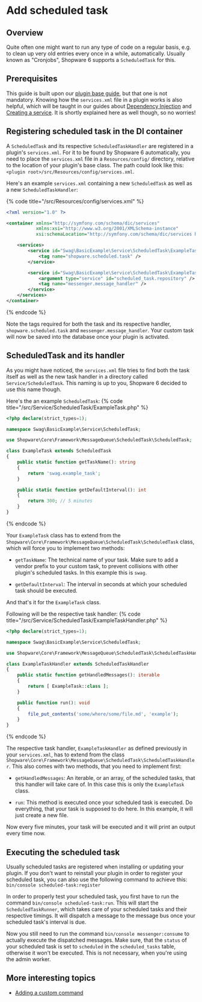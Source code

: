 # Add scheduled task

## Overview

Quite often one might want to run any type of code on a regular basis, e.g. to clean up very old entries
every once in a while, automatically.
Usually known as "Cronjobs", Shopware 6 supports a `ScheduledTask` for this.

## Prerequisites

This guide is built upon our [plugin base guide](../plugin-base-guide.md), but that one is not mandatory.
Knowing how the `services.xml` file in a plugin works is also helpful, which will be taught in our guides about
[Dependency Injection](../plugin-fundamentals/dependency-injection.md) and [Creating a service](../plugin-fundamentals/add-custom-service.md).
It is shortly explained here as well though, so no worries!

## Registering scheduled task in the DI container

A `ScheduledTask` and its respective `ScheduledTaskHandler` are registered in a plugin's `services.xml`.
For it to be found by Shopware 6 automatically, you need to place the `services.xml` file in a
`Resources/config/` directory, relative to the location of your plugin's base class.
The path could look like this: `<plugin root>/src/Resources/config/services.xml`.

Here's an example `services.xml` containing a new `ScheduledTask` as well as a new `ScheduledTaskHandler`:

{% code title="<plugin root>/src/Resources/config/services.xml" %}
```xml
<?xml version="1.0" ?>

<container xmlns="http://symfony.com/schema/dic/services"
           xmlns:xsi="http://www.w3.org/2001/XMLSchema-instance"
           xsi:schemaLocation="http://symfony.com/schema/dic/services http://symfony.com/schema/dic/services/services-1.0.xsd">

    <services>
        <service id="Swag\BasicExample\Service\ScheduledTask\ExampleTask">
            <tag name="shopware.scheduled.task" />
        </service>

        <service id="Swag\BasicExample\Service\ScheduledTask\ExampleTaskHandler">
            <argument type="service" id="scheduled_task.repository" />
            <tag name="messenger.message_handler" />
        </service>
    </services>
</container>
```
{% endcode %}

Note the tags required for both the task and its respective handler, `shopware.scheduled.task` and `messenger.message_handler`.
Your custom task will now be saved into the database once your plugin is activated.

## ScheduledTask and its handler

As you might have noticed, the `services.xml` file tries to find both the task itself as well as the new task handler in
a directory called `Service/ScheduledTask`.
This naming is up to you, Shopware 6 decided to use this name though.

Here's the an example `ScheduledTask`:
{% code title="<plugin root>/src/Service/ScheduledTask/ExampleTask.php" %}
```php
<?php declare(strict_types=1);

namespace Swag\BasicExample\Service\ScheduledTask;

use Shopware\Core\Framework\MessageQueue\ScheduledTask\ScheduledTask;

class ExampleTask extends ScheduledTask
{
    public static function getTaskName(): string
    {
        return 'swag.example_task';
    }

    public static function getDefaultInterval(): int
    {
        return 300; // 5 minutes
    }
}
```
{% endcode %}

Your `ExampleTask` class has to extend from the `Shopware\Core\Framework\MessageQueue\ScheduledTask\ScheduledTask` class,
which will force you to implement two methods:

- `getTaskName`: The technical name of your task.
Make sure to add a vendor prefix to your custom task, to prevent collisions with other plugin's scheduled tasks.
In this example this is `swag`.

- `getDefaultInterval`: The interval in seconds at which your scheduled task should be executed.

And that's it for the `ExampleTask` class.

Following will be the respective task handler:
{% code title="<plugin root>/src/Service/ScheduledTask/ExampleTaskHandler.php" %}
```php
<?php declare(strict_types=1);

namespace Swag\BasicExample\Service\ScheduledTask;

use Shopware\Core\Framework\MessageQueue\ScheduledTask\ScheduledTaskHandler;

class ExampleTaskHandler extends ScheduledTaskHandler
{
    public static function getHandledMessages(): iterable
    {
        return [ ExampleTask::class ];
    }

    public function run(): void
    {
        file_put_contents('some/where/some/file.md', 'example');
    }
}
```
{% endcode %}

The respective task handler, `ExampleTaskHandler` as defined previously in your `services.xml`, has to extend from
the class `Shopware\Core\Framework\MessageQueue\ScheduledTask\ScheduledTaskHandler`.
This also comes with two methods, that you need to implement first:

- `getHandledMessages`: An iterable, or an array, of the scheduled tasks, that this handler will take care of.
In this case this is only the `ExampleTask` class.

- `run`: This method is executed once your scheduled task is executed. Do everything, that your task is supposed to do here.
In this example, it will just create a new file.

Now every five minutes, your task will be executed and it will print an output every time now.

## Executing the scheduled task

Usually scheduled tasks are registered when installing or updating your plugin.
If you don't want to reinstall your plugin in order to register your scheduled task, you can also use the following command
to achieve this: <br />
`bin/console scheduled-task:register`

In order to properly test your scheduled task, you first have to run the command `bin/console scheduled-task:run`.
This will start the `ScheduledTaskRunner`, which takes care of your scheduled tasks and their respective timings.
It will dispatch a message to the message bus once your scheduled task's interval is due. 

Now you still need to run the command `bin/console messenger:consume` to actually execute the dispatched messages.
Make sure, that the `status` of your scheduled task is set to `scheduled` in the `scheduled_tasks` table, otherwise it won't be executed.
This is not necessary, when you're using the admin worker.

## More interesting topics

* [Adding a custom command](./add-custom-commands.md)